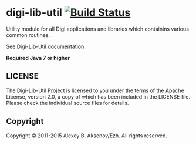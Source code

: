 digi-lib-util [![Build Status](https://travis-ci.org/ezh/digi-lib-util.png?branch=master)](https://travis-ci.org/ezh/digi-lib-util)
=============

Utility module for all Digi applications and libraries which containins various common routines.

[See Digi-Lib-Util documentation](http://ezh.github.io/digi-lib-util/).

__Required Java 7 or higher__

LICENSE
-------

The Digi-Lib-Util Project is licensed to you under the terms of
the Apache License, version 2.0, a copy of which has been
included in the LICENSE file.
Please check the individual source files for details.

Copyright
---------

Copyright ©  2011-2015 Alexey B. Aksenov/Ezh. All rights reserved.
